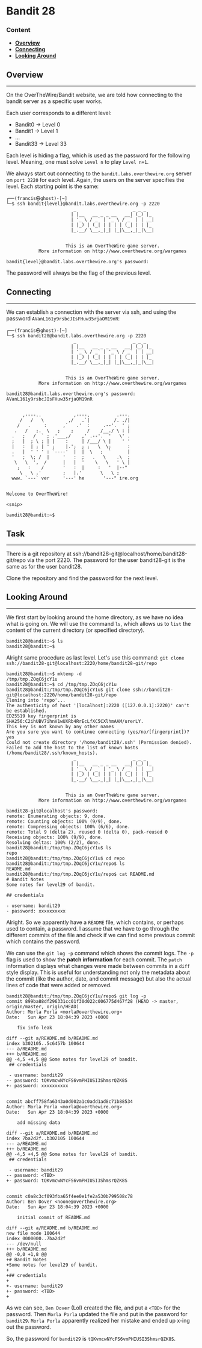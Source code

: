 # Bandit 28

### Content
- **[Overview](#Overview)**
- **[Connecting](#Connecting)**
- **[Looking Around](#Looking-Around)**


## Overview

-----------------
On the OverTheWire/Bandit website, we are told how connecting to the bandit server as a specific user works.

Each user corresponds to a different level:
- Bandit0 -> Level 0
- Bandit1 -> Level 1
- ...
- Bandit33 -> Level 33

Each level is hiding a flag, which is used as the password for the following level. Meaning, one must solve `Level n` to play `Level n+1`.

We always start out connecting to the `bandit.labs.overthewire.org` server on `port 2220` for each level.
Again, the users on the server specifies the level. Each starting point is the same:

``` commandline
┌──(francis㉿ghost)-[~]
└─$ ssh bandit{level}@bandit.labs.overthewire.org -p 2220
                         _                     _ _ _   
                        | |__   __ _ _ __   __| (_) |_ 
                        | '_ \ / _` | '_ \ / _` | | __|
                        | |_) | (_| | | | | (_| | | |_ 
                        |_.__/ \__,_|_| |_|\__,_|_|\__|
                                                       

                      This is an OverTheWire game server. 
            More information on http://www.overthewire.org/wargames

bandit{level}@bandit.labs.overthewire.org's password: 
```

The password will always be the flag of the previous level.


## Connecting

--------------

We can establish a connection with the server via ssh, and using the password `AVanL161y9rsbcJIsFHuw35rjaOM19nR`:

``` commandline
┌──(francis㉿ghost)-[~]
└─$ ssh bandit28@bandit.labs.overthewire.org -p 2220
                         _                     _ _ _   
                        | |__   __ _ _ __   __| (_) |_ 
                        | '_ \ / _` | '_ \ / _` | | __|
                        | |_) | (_| | | | | (_| | | |_ 
                        |_.__/ \__,_|_| |_|\__,_|_|\__|
                                                       

                      This is an OverTheWire game server. 
            More information on http://www.overthewire.org/wargames

bandit28@bandit.labs.overthewire.org's password: AVanL161y9rsbcJIsFHuw35rjaOM19nR


      ,----..            ,----,          .---.
     /   /   \         ,/   .`|         /. ./|
    /   .     :      ,`   .'  :     .--'.  ' ;
   .   /   ;.  \   ;    ;     /    /__./ \ : |
  .   ;   /  ` ; .'___,/    ,' .--'.  '   \' .
  ;   |  ; \ ; | |    :     | /___/ \ |    ' '
  |   :  | ; | ' ;    |.';  ; ;   \  \;      :
  .   |  ' ' ' : `----'  |  |  \   ;  `      |
  '   ;  \; /  |     '   :  ;   .   \    .\  ;
   \   \  ',  /      |   |  '    \   \   ' \ |
    ;   :    /       '   :  |     :   '  |--"
     \   \ .'        ;   |.'       \   \ ;
  www. `---` ver     '---' he       '---" ire.org


Welcome to OverTheWire!

<snip>

bandit28@bandit:~$ 
```

## Task

--------------

There is a git repository at ssh://bandit28-git@localhost/home/bandit28-git/repo via the port 2220. 
The password for the user bandit28-git is the same as for the user bandit28.

Clone the repository and find the password for the next level.

## Looking Around

--------------
We first start by looking around the home directory, as we have no idea what is going on. We will use the command `ls`,
which allows us to `list` the content of the current directory (or specified directory).

``` text
bandit28@bandit:~$ ls
bandit28@bandit:~$
```

Alright same procedure as last level. Let's use this command: `git clone ssh://bandit28-git@localhost:2220/home/bandit28-git/repo`

``` text
bandit28@bandit:~$ mktemp -d
/tmp/tmp.ZOqC6jcY1u
bandit28@bandit:~$ cd /tmp/tmp.ZOqC6jcY1u
bandit28@bandit:/tmp/tmp.ZOqC6jcY1u$ git clone ssh://bandit28-git@localhost:2220/home/bandit28-git/repo
Cloning into 'repo'...
The authenticity of host '[localhost]:2220 ([127.0.0.1]:2220)' can't be established.
ED25519 key fingerprint is SHA256:C2ihUBV7ihnV1wUXRb4RrEcLfXC5CXlhmAAM/urerLY.
This key is not known by any other names
Are you sure you want to continue connecting (yes/no/[fingerprint])? yes
Could not create directory '/home/bandit28/.ssh' (Permission denied).
Failed to add the host to the list of known hosts (/home/bandit28/.ssh/known_hosts).
                         _                     _ _ _   
                        | |__   __ _ _ __   __| (_) |_ 
                        | '_ \ / _` | '_ \ / _` | | __|
                        | |_) | (_| | | | | (_| | | |_ 
                        |_.__/ \__,_|_| |_|\__,_|_|\__|
                                                       

                      This is an OverTheWire game server. 
            More information on http://www.overthewire.org/wargames

bandit28-git@localhost's password: 
remote: Enumerating objects: 9, done.
remote: Counting objects: 100% (9/9), done.
remote: Compressing objects: 100% (6/6), done.
remote: Total 9 (delta 2), reused 0 (delta 0), pack-reused 0
Receiving objects: 100% (9/9), done.
Resolving deltas: 100% (2/2), done.
bandit28@bandit:/tmp/tmp.ZOqC6jcY1u$ ls
repo
bandit28@bandit:/tmp/tmp.ZOqC6jcY1u$ cd repo
bandit28@bandit:/tmp/tmp.ZOqC6jcY1u/repo$ ls
README.md
bandit28@bandit:/tmp/tmp.ZOqC6jcY1u/repo$ cat README.md 
# Bandit Notes
Some notes for level29 of bandit.

## credentials

- username: bandit29
- password: xxxxxxxxxx
```

Alright. So we apparently have a `README` file, which contains, or perhaps used to contain, a password. I assume that
we have to go through the different commits of the file and check if we can find some previous commit which contains
the password.

We can use the `git log -p` command which shows the commit logs. The `-p` flag is used to show the **patch information** for
each commit. The `patch` information displays what changes were made between commits in a `diff` style display. 
This is useful for understanding not only the metadata about the commit (like the author, date, and commit message) 
but also the actual lines of code that were added or removed.

``` text
bandit28@bandit:/tmp/tmp.ZOqC6jcY1u/repo$ git log -p
commit 899ba88df296331cc01f30d022c006775d467f28 (HEAD -> master, origin/master, origin/HEAD)
Author: Morla Porla <morla@overthewire.org>
Date:   Sun Apr 23 18:04:39 2023 +0000

    fix info leak

diff --git a/README.md b/README.md
index b302105..5c6457b 100644
--- a/README.md
+++ b/README.md
@@ -4,5 +4,5 @@ Some notes for level29 of bandit.
 ## credentials
 
 - username: bandit29
-- password: tQKvmcwNYcFS6vmPHIUSI3ShmsrQZK8S
+- password: xxxxxxxxxx
 

commit abcff758fa6343a0d002a1c0add1ad8c71b88534
Author: Morla Porla <morla@overthewire.org>
Date:   Sun Apr 23 18:04:39 2023 +0000

    add missing data

diff --git a/README.md b/README.md
index 7ba2d2f..b302105 100644
--- a/README.md
+++ b/README.md
@@ -4,5 +4,5 @@ Some notes for level29 of bandit.
 ## credentials
 
 - username: bandit29
-- password: <TBD>
+- password: tQKvmcwNYcFS6vmPHIUSI3ShmsrQZK8S
 

commit c0a8c3cf093fba65f4ee0e1fe2a530b799508c78
Author: Ben Dover <noone@overthewire.org>
Date:   Sun Apr 23 18:04:39 2023 +0000

    initial commit of README.md

diff --git a/README.md b/README.md
new file mode 100644
index 0000000..7ba2d2f
--- /dev/null
+++ b/README.md
@@ -0,0 +1,8 @@
+# Bandit Notes
+Some notes for level29 of bandit.
+
+## credentials
+
+- username: bandit29
+- password: <TBD>
+
```

As we can see, `Ben Dover` (Lol) created the file, and put a `<TBD>` for the password. Then `Morla Porla` updated the file
and put in the password for `bandit29`. `Morla Porla` apparently realized her mistake and ended up x-ing out the
password.

So, the password for `bandit29` is `tQKvmcwNYcFS6vmPHIUSI3ShmsrQZK8S`.




